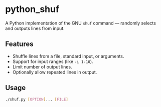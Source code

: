 # python_shuf

A Python implementation of the GNU `shuf` command — randomly selects and outputs lines from input.

## Features

- Shuffle lines from a file, standard input, or arguments.
- Support for input ranges (like `-i 1-10`).
- Limit number of output lines.
- Optionally allow repeated lines in output.

## Usage

```bash
./shuf.py [OPTION]... [FILE]
